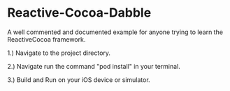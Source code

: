 # Reactive-Cocoa-Dabble
A well commented and documented example for anyone trying to learn the ReactiveCocoa framework. 

1.) Navigate to the project directory.

2.) Navigate run the command "pod install" in your terminal.

3.) Build and Run on your iOS device or simulator.
